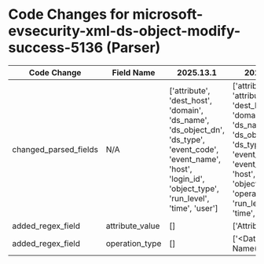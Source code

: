 # Code Changes for microsoft-evsecurity-xml-ds-object-modify-success-5136 (Parser)

| Code Change | Field Name | 2025.13.1 | 2025.14.1 |
|-------------|------------|-----------|------------|
| changed_parsed_fields | N/A | ['attribute', 'dest_host', 'domain', 'ds_name', 'ds_object_dn', 'ds_type', 'event_code', 'event_name', 'host', 'login_id', 'object_type', 'run_level', 'time', 'user'] | ['attribute', 'attribute_value', 'dest_host', 'domain', 'ds_name', 'ds_object_dn', 'ds_type', 'event_code', 'event_name', 'host', 'login_id', 'object_type', 'operation_type', 'run_level', 'time', 'user'] |
| added_regex_field | attribute_value | [] | ['AttributeValue("|\')>({attribute_value}[^"\'<]+)</Data>'] |
| added_regex_field | operation_type | [] | ['<Data Name(\\)?=(\'|")OperationType(\'|")>({operation_type}[^<]+)'] |